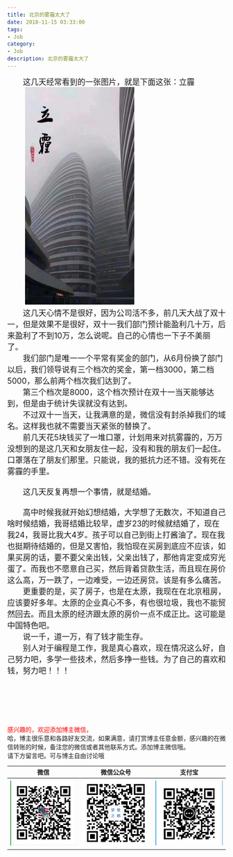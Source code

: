 ```yaml
---
title: 北京的雾霾太大了
date: 2018-11-15 03:33:00
tags: 
- Job
category: 
- Job
description: 北京的雾霾太大了
---
```

<!-- image url 
https://raw.githubusercontent.com/HealerJean/HealerJean.github.io/master/blogImages
　　首行缩进
<font color="red">  </font>
<font  color="red" size="4">   </font>
<font size="4">   </font>
<img src="https://raw.githubusercontent.com/HealerJean/HealerJean.github.io/master/blogImages/AAAAAAAAAAAAAA.jpg" width="50%" height=500 />

-->

<font size="4">  
　　这几天经常看到的一张图片，就是下面这张：立霾<br/>
　　
<img src="https://raw.githubusercontent.com/HealerJean/HealerJean.github.io/master/blogImages/4679dbbfly1fx7yacvfz1j20ty1ga448.jpg" width="50%" height=500 />
　　
　　
　　<br/>
　　这几天心情不是很好，因为公司活不多，前几天大战了双十一，但是效果不是很好，双十一我们部门预计能盈利几十万，后来盈利了不到10万，怎么说呢。自己的心情也一下子不美丽了。<br/>
　　我们部门是唯一一个平常有奖金的部门，从6月份换了部门以后，我们领导说有三个档次的奖金，第一档3000，第二档5000，那么前两个档次我们达到了。<br/>
　　第三个档次是8000，这个档次预计在双十一当天能够达到，但是由于统计失误就没有达到。<br/>
　　不过双十一当天，让我满意的是，微信没有封杀掉我们的域名。这样我也就不需要当天紧张的替换了。<br/>
　　前几天花5块钱买了一堆口罩，计划用来对抗雾霾的，万万没想到的是这几天和女朋友住一起，没有和我的朋友们一起住。口罩落在了朋友们那里。只能说，我的抵抗力还不错。没有死在雾霾的手里。<br/><br/>
　　这几天反复再想一个事情，就是结婚。<br/><br/>
　　高中时候我就开始幻想结婚，大学想了无数次，不知道自己啥时候结婚，我哥结婚比较早，虚岁23的时候就结婚了，现在我24，我哥比我大4岁。孩子可以自己到街上打酱油了。现在我也挺期待结婚的，但是又害怕，我怕现在买房到底应不应该，如果买房的话，要不要父亲出钱，父亲出钱了，那他肯定变成穷光蛋了。而我也不愿意自己买，然后背着贷款生活，而且现在房价这么高，万一跌了，一边难受，一边还房贷。该是有多么痛苦。<br/>
　　更重要的是，买了房子，也是在太原，我现在在北京租房，应该要好多年。太原的企业真心不多，有也很垃圾，我也不能贸然回去。而且太原的经济跟太原的房价一点不成正比。这可能是中国特色吧。<br/>
　　说一千，道一万，有了钱才能生存。<br/>
　　别人对于编程是工作，我是真心喜欢，现在情况这么好，自己努力吧，多学一些技术，然后多挣一些钱。为了自己的喜欢和钱，努力吧！！！
　　

　　


 </font>


<br/><br/><br/>
<font color="red"> 感兴趣的，欢迎添加博主微信， </font><br/>
哈，博主很乐意和各路好友交流，如果满意，请打赏博主任意金额，感兴趣的在微信转账的时候，备注您的微信或者其他联系方式。添加博主微信哦。
<br/>
请下方留言吧。可与博主自由讨论哦

|微信 | 微信公众号|支付宝|
|:-------:|:-------:|:------:|
| ![微信](https://raw.githubusercontent.com/HealerJean/HealerJean.github.io/master/assets/img/tctip/weixin.jpg)|![微信公众号](https://raw.githubusercontent.com/HealerJean/HealerJean.github.io/master/assets/img/my/qrcode_for_gh_a23c07a2da9e_258.jpg)|![支付宝](https://raw.githubusercontent.com/HealerJean/HealerJean.github.io/master/assets/img/tctip/alpay.jpg) |




<!-- Gitalk 评论 start  -->

<link rel="stylesheet" href="https://unpkg.com/gitalk/dist/gitalk.css">
<script src="https://unpkg.com/gitalk@latest/dist/gitalk.min.js"></script> 
<div id="gitalk-container"></div>    
 <script type="text/javascript">
    var gitalk = new Gitalk({
		clientID: `1d164cd85549874d0e3a`,
		clientSecret: `527c3d223d1e6608953e835b547061037d140355`,
		repo: `HealerJean.github.io`,
		owner: 'HealerJean',
		admin: ['HealerJean'],
		id: 'fDhTKVHjrBzgoFkc',
    });
    gitalk.render('gitalk-container');
</script> 

<!-- Gitalk end -->

